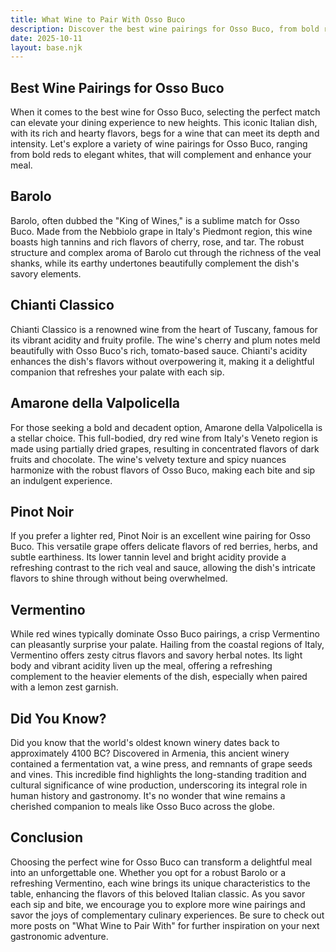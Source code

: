 ```yaml
---
title: What Wine to Pair With Osso Buco  
description: Discover the best wine pairings for Osso Buco, from bold reds to crisp whites.  
date: 2025-10-11  
layout: base.njk  
---
```


## Best Wine Pairings for Osso Buco

When it comes to the best wine for Osso Buco, selecting the perfect match can elevate your dining experience to new heights. This iconic Italian dish, with its rich and hearty flavors, begs for a wine that can meet its depth and intensity. Let's explore a variety of wine pairings for Osso Buco, ranging from bold reds to elegant whites, that will complement and enhance your meal.

## Barolo

Barolo, often dubbed the "King of Wines," is a sublime match for Osso Buco. Made from the Nebbiolo grape in Italy's Piedmont region, this wine boasts high tannins and rich flavors of cherry, rose, and tar. The robust structure and complex aroma of Barolo cut through the richness of the veal shanks, while its earthy undertones beautifully complement the dish's savory elements.

## Chianti Classico

Chianti Classico is a renowned wine from the heart of Tuscany, famous for its vibrant acidity and fruity profile. The wine's cherry and plum notes meld beautifully with Osso Buco's rich, tomato-based sauce. Chianti's acidity enhances the dish's flavors without overpowering it, making it a delightful companion that refreshes your palate with each sip.

## Amarone della Valpolicella

For those seeking a bold and decadent option, Amarone della Valpolicella is a stellar choice. This full-bodied, dry red wine from Italy's Veneto region is made using partially dried grapes, resulting in concentrated flavors of dark fruits and chocolate. The wine's velvety texture and spicy nuances harmonize with the robust flavors of Osso Buco, making each bite and sip an indulgent experience.

## Pinot Noir

If you prefer a lighter red, Pinot Noir is an excellent wine pairing for Osso Buco. This versatile grape offers delicate flavors of red berries, herbs, and subtle earthiness. Its lower tannin level and bright acidity provide a refreshing contrast to the rich veal and sauce, allowing the dish's intricate flavors to shine through without being overwhelmed.

## Vermentino

While red wines typically dominate Osso Buco pairings, a crisp Vermentino can pleasantly surprise your palate. Hailing from the coastal regions of Italy, Vermentino offers zesty citrus flavors and savory herbal notes. Its light body and vibrant acidity liven up the meal, offering a refreshing complement to the heavier elements of the dish, especially when paired with a lemon zest garnish.

## Did You Know?

Did you know that the world's oldest known winery dates back to approximately 4100 BC? Discovered in Armenia, this ancient winery contained a fermentation vat, a wine press, and remnants of grape seeds and vines. This incredible find highlights the long-standing tradition and cultural significance of wine production, underscoring its integral role in human history and gastronomy. It's no wonder that wine remains a cherished companion to meals like Osso Buco across the globe.

## Conclusion

Choosing the perfect wine for Osso Buco can transform a delightful meal into an unforgettable one. Whether you opt for a robust Barolo or a refreshing Vermentino, each wine brings its unique characteristics to the table, enhancing the flavors of this beloved Italian classic. As you savor each sip and bite, we encourage you to explore more wine pairings and savor the joys of complementary culinary experiences. Be sure to check out more posts on "What Wine to Pair With" for further inspiration on your next gastronomic adventure.